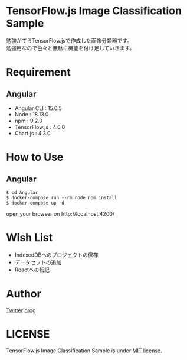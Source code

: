 # TensorFlow.js Image Classification Sample
勉強がてらTensorFlow.jsで作成した画像分類器です。<br>
勉強用なので色々と無駄に機能を付け足していきます。

# Requirement
## Angular
- Angular CLI : 15.0.5
- Node : 18.13.0
- npm : 9.2.0
- TensorFlow.js : 4.6.0
- Chart.js : 4.3.0

# How to Use
## Angular
```
$ cd Angular
$ docker-compose run --rm node npm install
$ docker-compose up -d
```
open your browser on http://localhost:4200/

# Wish List
- IndexedDBへのプロジェクトの保存
- データセットの追加
- Reactへの転記

# Author
[Twitter](https://twitter.com/tsuneken5)
[brog](https://engineer.tsuneken5.com/)

# LICENSE
TensorFlow.js Image Classification Sample is under [MIT license](https://en.wikipedia.org/wiki/MIT_License).